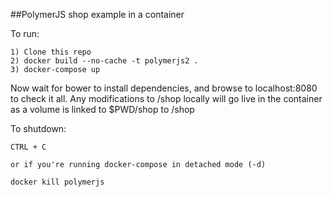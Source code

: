 ##PolymerJS shop example in a container

To run:
```
1) Clone this repo
2) docker build --no-cache -t polymerjs2 .
3) docker-compose up
```

Now wait for bower to install dependencies, and browse to localhost:8080 to check it all. Any modifications to /shop locally will go live in the container as a volume is linked to $PWD/shop to /shop

To shutdown:
```
CTRL + C

or if you're running docker-compose in detached mode (-d)

docker kill polymerjs
```
